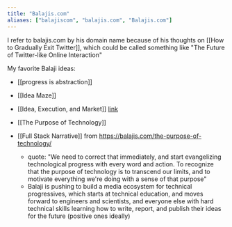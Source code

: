 ```yaml
---
title: "Balajis.com"
aliases: ["balajiscom", "balajis.com", "Balajis.com"]
---
```

I refer to balajis.com by his domain name because of his thoughts on [[How to Gradually Exit Twitter]], which could be called something like "The Future of Twitter-like Online Interaction" 

My favorite Balaji ideas: 
- [[progress is abstraction]]
- [[Idea Maze]]
- [[Idea, Execution, and Market]] [link](https://spark-public.s3.amazonaws.com/startup/lecture_slides/lecture5-market-wireframing-design.pdf)

- [[The Purpose of Technology]]

- [[Full Stack Narrative]] from https://balajis.com/the-purpose-of-technology/
    - quote: "We need to correct that immediately, and start evangelizing technological progress with every word and action. To recognize that the purpose of technology is to transcend our limits, and to motivate everything we're doing with a sense of that purpose"
    - Balaji is pushing to build a media ecosystem for technical progressives, which starts at technical education, and moves forward to engineers and scientists, and everyone else with hard technical skills learning how to write, report, and publish their ideas for the future (positive ones ideally)
